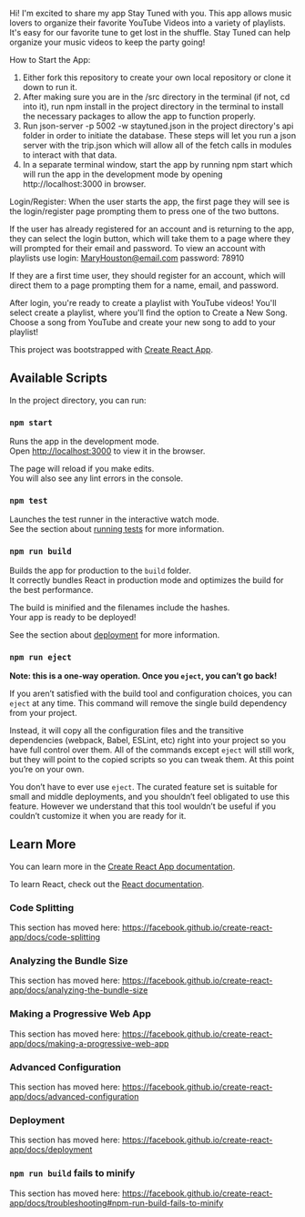 Hi!  I'm excited to share my app Stay Tuned with you.
This app allows music lovers to organize their favorite YouTube Videos into a 
variety of playlists.  It's easy for our favorite tune to get lost in the shuffle. Stay Tuned can help organize your music videos to keep the party going!

How to Start the App:
1.  Either fork this repository to create your own local repository or clone it down to run it.
2.  After making sure you are in the /src directory in the terminal (if not, cd into it), run npm install in the project directory in the terminal to install the necessary packages to allow the app to function properly.
3.  Run json-server -p 5002 -w staytuned.json in the project directory's api folder in order to initiate the database. These steps will let you run a json server with the trip.json which will allow all of the fetch calls in modules to interact with that data.
4.  In a separate terminal window, start the app by running npm start which will run the app in the development mode by opening http://localhost:3000 in browser.

Login/Register:
When the user starts the app, the first page they will see is the login/register page prompting them to press one of the two buttons.

If the user has already registered for an account and is returning to the app, they can select the login button, which will take them to a page where they will prompted for their email and password. To view an account with playlists use login:  MaryHouston@email.com password:  78910

If they are a first time user, they should register for an account, which will direct them to a page prompting them for a name, email, and password.

After login, you're ready to create a playlist with YouTube videos!  You'll select create a playlist, where you'll find the option to Create a New Song.  Choose a song from YouTube and create your new song to add to your playlist!







This project was bootstrapped with [Create React App](https://github.com/facebook/create-react-app).

## Available Scripts

In the project directory, you can run:

### `npm start`

Runs the app in the development mode.<br />
Open [http://localhost:3000](http://localhost:3000) to view it in the browser.

The page will reload if you make edits.<br />
You will also see any lint errors in the console.

### `npm test`

Launches the test runner in the interactive watch mode.<br />
See the section about [running tests](https://facebook.github.io/create-react-app/docs/running-tests) for more information.

### `npm run build`

Builds the app for production to the `build` folder.<br />
It correctly bundles React in production mode and optimizes the build for the best performance.

The build is minified and the filenames include the hashes.<br />
Your app is ready to be deployed!

See the section about [deployment](https://facebook.github.io/create-react-app/docs/deployment) for more information.

### `npm run eject`

**Note: this is a one-way operation. Once you `eject`, you can’t go back!**

If you aren’t satisfied with the build tool and configuration choices, you can `eject` at any time. This command will remove the single build dependency from your project.

Instead, it will copy all the configuration files and the transitive dependencies (webpack, Babel, ESLint, etc) right into your project so you have full control over them. All of the commands except `eject` will still work, but they will point to the copied scripts so you can tweak them. At this point you’re on your own.

You don’t have to ever use `eject`. The curated feature set is suitable for small and middle deployments, and you shouldn’t feel obligated to use this feature. However we understand that this tool wouldn’t be useful if you couldn’t customize it when you are ready for it.

## Learn More

You can learn more in the [Create React App documentation](https://facebook.github.io/create-react-app/docs/getting-started).

To learn React, check out the [React documentation](https://reactjs.org/).

### Code Splitting

This section has moved here: https://facebook.github.io/create-react-app/docs/code-splitting

### Analyzing the Bundle Size

This section has moved here: https://facebook.github.io/create-react-app/docs/analyzing-the-bundle-size

### Making a Progressive Web App

This section has moved here: https://facebook.github.io/create-react-app/docs/making-a-progressive-web-app

### Advanced Configuration

This section has moved here: https://facebook.github.io/create-react-app/docs/advanced-configuration

### Deployment

This section has moved here: https://facebook.github.io/create-react-app/docs/deployment

### `npm run build` fails to minify

This section has moved here: https://facebook.github.io/create-react-app/docs/troubleshooting#npm-run-build-fails-to-minify
